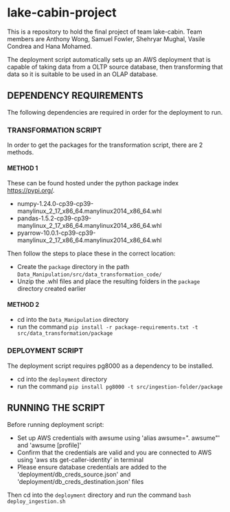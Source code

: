 # lake-cabin-project
This is a repository to hold the final project of team lake-cabin. 
Team members are Anthony Wong, Samuel Fowler, Shehryar Mughal, Vasile Condrea and Hana Mohamed.

The deployment script automatically sets up an AWS deployment that is capable of taking data from a OLTP source database, then transforming that data so it is suitable to be used in an OLAP database.

## DEPENDENCY REQUIREMENTS
The following dependencies are required in order for the deployment to run. 

### TRANSFORMATION SCRIPT
In order to get the packages for the transformation script, there are 2 methods.

#### METHOD 1
These can be found hosted under the python package index https://pypi.org/.
 - numpy-1.24.0-cp39-cp39-manylinux_2_17_x86_64.manylinux2014_x86_64.whl
 - pandas-1.5.2-cp39-cp39-manylinux_2_17_x86_64.manylinux2014_x86_64.whl
 - pyarrow-10.0.1-cp39-cp39-manylinux_2_17_x86_64.manylinux2014_x86_64.whl

Then follow the steps to place these in the correct location:
- Create the `package` directory in the path `Data_Manipulation/src/data_transformation_code/`
- Unzip the .whl files and place the resulting folders in the `package` directory created earlier

#### METHOD 2
 - cd into the `Data_Manipulation` directory
 - run the command `pip install -r package-requirements.txt -t src/data_transformation/package`

### DEPLOYMENT SCRIPT
The deployment script requires pg8000 as a dependency to be installed.
 - cd into the `deployment` directory
 - run the command `pip install pg8000 -t src/ingestion-folder/package`

## RUNNING THE SCRIPT
Before running deployment script:
 - Set up AWS credentials with awsume using 'alias awsume=". awsume"' and 'awsume [profile]'
 - Confirm that the credentials are valid and you are connected to AWS using 'aws sts get-caller-identity' in terminal
 - Please ensure database credentials are added to the 'deployment/db_creds_source.json' and 'deployment/db_creds_destination.json' files

Then cd into the `deployment` directory and run the command `bash deploy_ingestion.sh`


